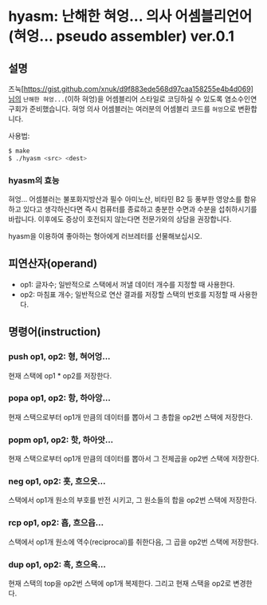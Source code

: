 # hyasm: 난해한 혀엉... 의사 어셈블리언어(혀엉... pseudo assembler) ver.0.1
## 설명
즈눅[https://gist.github.com/xnuk/d9f883ede568d97caa158255e4b4d069]님의 `난해한 혀엉...`(이하 혀엉)을 어셈블리어 스타일로 코딩하실 수 있도록 염소수인연구회가 준비했습니다. 혀엉 의사 어셈블러는 여러분의 어셈블리 코드를 `혀엉`으로 변환합니다.

사용법:
```bash
$ make
$ ./hyasm <src> <dest>
```

### hyasm의 효능
혀엉... 어셈블러는 불포화지방산과 필수 아미노산, 비타민 B2 등 풍부한 영양소를 함유하고 있다고 생각하신다면 즉시 컴퓨터를 종료하고 충분한 수면과 수분을 섭취하시기를 바랍니다. 이후에도 증상이 호전되지 않는다면 전문가와의 상담을 권장합니다.

hyasm을 이용하여 좋아하는 형아에게 러브레터를 선물해보십시오.

## 피연산자(operand)
* op1: 글자수; 일반적으로 스택에서 꺼낼 데이터 개수를 지정할 때 사용한다.
* op2: 마침표 개수; 일반적으로 연산 결과를 저장할 스택의 번호를 지정할 때 사용한다.

## 명령어(instruction)
### push op1, op2: 형, 혀어엉...
현재 스택에 op1 * op2를 저장한다.  
  
### popa op1, op2: 항, 하아앙...
현재 스택으로부터 op1개 만큼의 데이터를 뽑아서 그 총합을 op2번 스택에 저장한다.  
  
### popm op1, op2: 핫, 하아앗...
현재 스택으로부터 op1개 만큼의 데이터를 뽑아서 그 전체곱을 op2번 스택에 저장한다.  
  
### neg op1, op2: 흣, 흐으읏...
스택에서 op1개 원소의 부호를 반전 시키고, 그 원소들의 합을 op2번 스택에 저장한다.  
  
### rcp op1, op2: 흡, 흐으읍...
스택에서 op1개 원소에 역수(reciprocal)를 취한다음, 그 곱을 op2번 스택에 저장한다.  
  
### dup op1, op2: 흑, 흐으윽...
현재 스택의 top을 op2번 스택에 op1개 복제한다. 그리고 현재 스택을 op2로 변경한다.  
  
